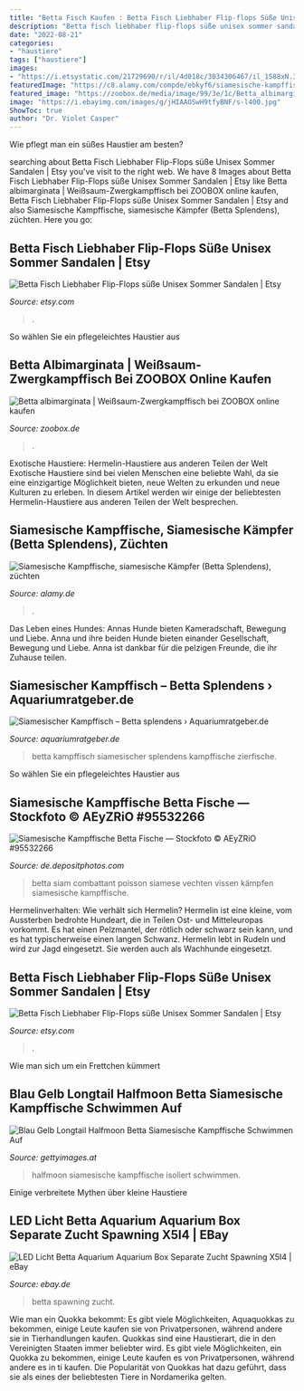 ```yaml
---
title: "Betta Fisch Kaufen : Betta Fisch Liebhaber Flip-flops Süße Unisex Sommer Sandalen"
description: "Betta fisch liebhaber flip-flops süße unisex sommer sandalen"
date: "2022-08-21"
categories:
- "haustiere"
tags: ["haustiere"]
images:
- "https://i.etsystatic.com/21729690/r/il/4d018c/3034306467/il_1588xN.3034306467_29vr.jpg"
featuredImage: "https://c8.alamy.com/compde/ebkyf6/siamesische-kampffische-siamesische-kampfer-betta-splendens-zuchten-halfmoon-rot-ebkyf6.jpg"
featured_image: "https://zoobox.de/media/image/99/3e/1c/Betta_albimarginata_600x600@2x.png"
image: "https://i.ebayimg.com/images/g/jHIAAOSwH9tfyBNF/s-l400.jpg"
ShowToc: true
author: "Dr. Violet Casper"
---
```



Wie pflegt man ein süßes Haustier am besten?

	

		
searching about Betta Fisch Liebhaber Flip-Flops süße Unisex Sommer Sandalen | Etsy you've visit to the right web. We have 8 Images about Betta Fisch Liebhaber Flip-Flops süße Unisex Sommer Sandalen | Etsy like Betta albimarginata | Weißsaum-Zwergkampffisch bei ZOOBOX online kaufen, Betta Fisch Liebhaber Flip-Flops süße Unisex Sommer Sandalen | Etsy and also Siamesische Kampffische, siamesische Kämpfer (Betta Splendens), züchten. Here you go:
		
    
## Betta Fisch Liebhaber Flip-Flops Süße Unisex Sommer Sandalen | Etsy

<img loading=lazy src="https://i.etsystatic.com/21729690/r/il/4d018c/3034306467/il_1588xN.3034306467_29vr.jpg" onerror="this.onerror=null;this.src='https://tse1.mm.bing.net/th?id=OIP.VOPMTxsU3WIUSfkx1JCJ6QHaHa&amp;pid=15.1';" alt="Betta Fisch Liebhaber Flip-Flops süße Unisex Sommer Sandalen | Etsy">

_Source: etsy.com_

>. 

	

So wählen Sie ein pflegeleichtes Haustier aus

    
## Betta Albimarginata | Weißsaum-Zwergkampffisch Bei ZOOBOX Online Kaufen

<img loading=lazy src="https://zoobox.de/media/image/99/3e/1c/Betta_albimarginata_600x600@2x.png" onerror="this.onerror=null;this.src='https://tse3.mm.bing.net/th?id=OIP.eWqZGuKjAw7vR8JrVV9CGgHaFk&amp;pid=15.1';" alt="Betta albimarginata | Weißsaum-Zwergkampffisch bei ZOOBOX online kaufen">

_Source: zoobox.de_

>. 

	

Exotische Haustiere: Hermelin-Haustiere aus anderen Teilen der Welt
Exotische Haustiere sind bei vielen Menschen eine beliebte Wahl, da sie eine einzigartige Möglichkeit bieten, neue Welten zu erkunden und neue Kulturen zu erleben. In diesem Artikel werden wir einige der beliebtesten Hermelin-Haustiere aus anderen Teilen der Welt besprechen.

    
## Siamesische Kampffische, Siamesische Kämpfer (Betta Splendens), Züchten

<img loading=lazy src="https://c8.alamy.com/compde/ebkyf6/siamesische-kampffische-siamesische-kampfer-betta-splendens-zuchten-halfmoon-rot-ebkyf6.jpg" onerror="this.onerror=null;this.src='https://tse4.mm.bing.net/th?id=OIP.zLoICnQ8dH-tX0k17o-mvQHaFc&amp;pid=15.1';" alt="Siamesische Kampffische, siamesische Kämpfer (Betta Splendens), züchten">

_Source: alamy.de_

>. 

	

Das Leben eines Hundes: Annas Hunde bieten Kameradschaft, Bewegung und Liebe.
Anna und ihre beiden Hunde bieten einander Gesellschaft, Bewegung und Liebe. Anna ist dankbar für die pelzigen Freunde, die ihr Zuhause teilen.

    
## Siamesischer Kampffisch – Betta Splendens › Aquariumratgeber.de

<img loading=lazy src="https://www.aquariumratgeber.de/wp-content/uploads/siamesischer-kampffisch-blau-betta-splendens.jpg" onerror="this.onerror=null;this.src='https://tse2.mm.bing.net/th?id=OIP.QWMjOAMOTzRl0G2EXUDmEgHaGF&amp;pid=15.1';" alt="Siamesischer Kampffisch – Betta splendens › Aquariumratgeber.de">

_Source: aquariumratgeber.de_

>betta kampffisch siamesischer splendens kampffische zierfische. 

	

So wählen Sie ein pflegeleichtes Haustier aus

    
## Siamesische Kampffische Betta Fische — Stockfoto © AEyZRiO #95532266

<img loading=lazy src="https://st2.depositphotos.com/8444604/11361/i/450/depositphotos_113619812-stock-photo-blue-fighting-fish-siam-betta.jpg" onerror="this.onerror=null;this.src='https://tse2.mm.bing.net/th?id=OIP.HBxAbNSlteCgkImV8wEmpwHaGD&amp;pid=15.1';" alt="Siamesische Kampffische Betta Fische — Stockfoto © AEyZRiO #95532266">

_Source: de.depositphotos.com_

>betta siam combattant poisson siamese vechten vissen kämpfen siamesische kampffische. 

	

Hermelinverhalten: Wie verhält sich Hermelin?
Hermelin ist eine kleine, vom Aussterben bedrohte Hundeart, die in Teilen Ost- und Mitteleuropas vorkommt. Es hat einen Pelzmantel, der rötlich oder schwarz sein kann, und es hat typischerweise einen langen Schwanz. Hermelin lebt in Rudeln und wird zur Jagd eingesetzt. Sie werden auch als Wachhunde eingesetzt.

    
## Betta Fisch Liebhaber Flip-Flops Süße Unisex Sommer Sandalen | Etsy

<img loading=lazy src="https://i.etsystatic.com/21729690/r/il/c45aa2/2986590088/il_1588xN.2986590088_bln6.jpg" onerror="this.onerror=null;this.src='https://tse4.mm.bing.net/th?id=OIP.H6KTMZKoFJXNGYUzgPbwogHaHa&amp;pid=15.1';" alt="Betta Fisch Liebhaber Flip-Flops süße Unisex Sommer Sandalen | Etsy">

_Source: etsy.com_

>. 

	

Wie man sich um ein Frettchen kümmert

    
## Blau Gelb Longtail Halfmoon Betta Siamesische Kampffische Schwimmen Auf

<img loading=lazy src="https://media.gettyimages.com/photos/isolated-blue-yellow-long-tail-halfmoon-betta-siamese-fighting-fish-picture-id804961684" onerror="this.onerror=null;this.src='https://tse4.mm.bing.net/th?id=OIP.Hilo3tI70bQs_bPgLWeNHwHaHa&amp;pid=15.1';" alt="Blau Gelb Longtail Halfmoon Betta Siamesische Kampffische Schwimmen Auf">

_Source: gettyimages.at_

>halfmoon siamesische kampffische isoliert schwimmen. 

	

Einige verbreitete Mythen über kleine Haustiere

    
## LED Licht Betta Aquarium Aquarium Box Separate Zucht Spawning X5I4 | EBay

<img loading=lazy src="https://i.ebayimg.com/images/g/jHIAAOSwH9tfyBNF/s-l400.jpg" onerror="this.onerror=null;this.src='https://tse2.mm.bing.net/th?id=OIP.csL8d1PI46cg59Q66fBJEgAAAA&amp;pid=15.1';" alt="LED Licht Betta Aquarium Aquarium Box Separate Zucht Spawning X5I4 | eBay">

_Source: ebay.de_

>betta spawning zucht. 

	

Wie man ein Quokka bekommt: Es gibt viele Möglichkeiten, Aquaquokkas zu bekommen, einige Leute kaufen sie von Privatpersonen, während andere sie in Tierhandlungen kaufen.
Quokkas sind eine Haustierart, die in den Vereinigten Staaten immer beliebter wird. Es gibt viele Möglichkeiten, ein Quokka zu bekommen, einige Leute kaufen es von Privatpersonen, während andere es in ti kaufen. Die Popularität von Quokkas hat dazu geführt, dass sie als eines der beliebtesten Tiere in Nordamerika gelten.

